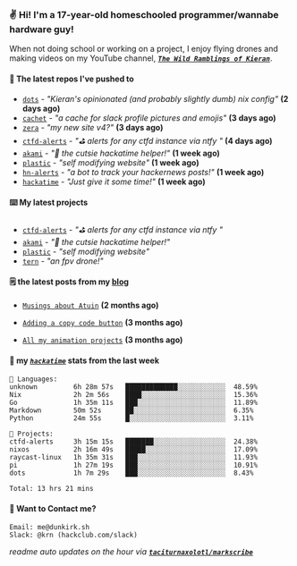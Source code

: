 ### ✌️ Hi! I'm a 17-year-old homeschooled programmer/wannabe hardware guy!

When not doing school or working on a project, I enjoy flying drones and making videos on my YouTube channel, [**_`The Wild Ramblings of Kieran`_**](https://youtube.com/@kieran.rambles).

#### 👷 The latest repos I've pushed to

- [`dots`](https://github.com/taciturnaxolotl/dots) - _"Kieran's opinionated (and probably slightly dumb) nix config"_ **(2 days ago)**
- [`cachet`](https://github.com/taciturnaxolotl/cachet) - _"a cache for slack profile pictures and emojis"_ **(3 days ago)**
- [`zera`](https://github.com/taciturnaxolotl/zera) - _"my new site v4?"_ **(3 days ago)**
- [`ctfd-alerts`](https://github.com/taciturnaxolotl/ctfd-alerts) - _"⛳ alerts for any ctfd instance via ntfy "_ **(4 days ago)**
- [`akami`](https://github.com/taciturnaxolotl/akami) - _"🌷 the cutsie hackatime helper!"_ **(1 week ago)**
- [`plastic`](https://github.com/taciturnaxolotl/plastic) - _"self modifying website"_ **(1 week ago)**
- [`hn-alerts`](https://github.com/taciturnaxolotl/hn-alerts) - _"a bot to track your hackernews posts!"_ **(1 week ago)**
- [`hackatime`](https://github.com/hackclub/hackatime) - _"Just give it some time!"_ **(1 week ago)**

#### ⌨️ My latest projects

- [`ctfd-alerts`](https://github.com/taciturnaxolotl/ctfd-alerts) - _"⛳ alerts for any ctfd instance via ntfy "_
- [`akami`](https://github.com/taciturnaxolotl/akami) - _"🌷 the cutsie hackatime helper!"_
- [`plastic`](https://github.com/taciturnaxolotl/plastic) - _"self modifying website"_
- [`tern`](https://github.com/taciturnaxolotl/tern) - _"an fpv drone!"_

#### 🗒️ the latest posts from my [blog](https://dunkirk.sh)

- [`Musings about Atuin`](https://dunkirk.sh/blog/atuin/) **(2 months ago)**

- [`Adding a copy code button`](https://dunkirk.sh/blog/adding-a-copy-button/) **(3 months ago)**

- [`All my animation projects`](https://dunkirk.sh/blog/my-animations/) **(3 months ago)**



#### 📡 my [_`hackatime`_](https://waka.hackclub.com) stats from the last week

```text
💾 Languages:
unknown         6h 28m 57s   █████████████░░░░░░░░░░░░  48.59%
Nix             2h 2m 56s    ████░░░░░░░░░░░░░░░░░░░░░  15.36%
Go              1h 35m 11s   ███░░░░░░░░░░░░░░░░░░░░░░  11.89%
Markdown        50m 52s      ██░░░░░░░░░░░░░░░░░░░░░░░  6.35%
Python          24m 55s      █░░░░░░░░░░░░░░░░░░░░░░░░  3.11%

💼 Projects:
ctfd-alerts     3h 15m 15s   ███████░░░░░░░░░░░░░░░░░░  24.38%
nixos           2h 16m 49s   █████░░░░░░░░░░░░░░░░░░░░  17.09%
raycast-linux   1h 35m 31s   ███░░░░░░░░░░░░░░░░░░░░░░  11.93%
pi              1h 27m 19s   ███░░░░░░░░░░░░░░░░░░░░░░  10.91%
dots            1h 7m 29s    ███░░░░░░░░░░░░░░░░░░░░░░  8.43%

Total: 13 hrs 21 mins
```

#### 📮 Want to Contact me?

```text
Email: me@dunkirk.sh
Slack: @krn (hackclub.com/slack)
```

_readme auto updates on the hour via [**`taciturnaxolotl/markscribe`**](https://github.com/taciturnaxolotl/markscribe)_
